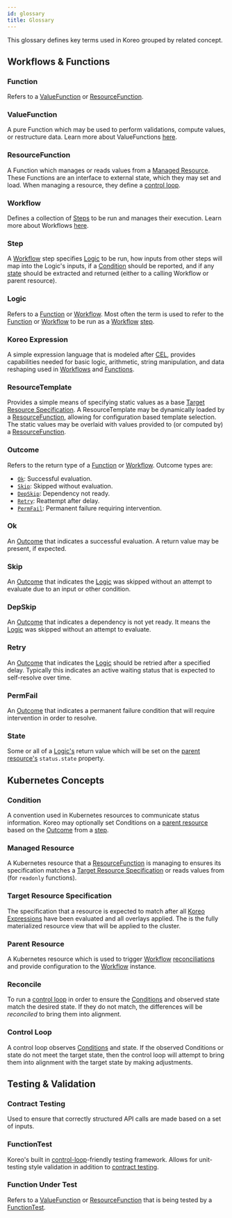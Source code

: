 ```yaml
---
id: glossary
title: Glossary
---
```


This glossary defines key terms used in Koreo grouped by related concept.

## Workflows & Functions

### Function
Refers to a [ValueFunction](#valuefunction) or [ResourceFunction](#resourcefunction).

### ValueFunction
A pure Function which may be used to perform validations, compute values, or
restructure data. Learn more about ValueFunctions [here](../value-function.md).

### ResourceFunction
A Function which manages or reads values from a [Managed
Resource](#managed-resource). These Functions are an interface to external
state, which they may set and load. When managing a resource, they define a
[control loop](#control-loop).

### Workflow
Defines a collection of [Steps](#step) to be run and manages their execution.
Learn more about Workflows [here](../workflow.md).

### Step  
A [Workflow](#workflow) step specifies [Logic](#logic) to be run, how inputs
from other steps will map into the Logic's inputs, if a [Condition](#condition)
should be reported, and if any [state](#state) should be extracted and returned
(either to a calling Workflow or parent resource).

### Logic
Refers to a [Function](#function) or [Workflow](#workflow). Most often the
term is used to refer to the [Function](#function) or [Workflow](#workflow)
to be run as a [Workflow](#workflow) [step](#step).

### Koreo Expression
A simple expression language that is modeled after
[CEL](https://github.com/google/cel-spec/blob/master/doc/langdef.md), provides
capabilities needed for basic logic, arithmetic, string manipulation, and data
reshaping used in [Workflows](#workflow) and [Functions](#function).

### ResourceTemplate
Provides a simple means of specifying static values as a base [Target Resource
Specification](#target-resource-specification). A ResourceTemplate may be
dynamically loaded by a [ResourceFunction](#resourcefunction), allowing for
configuration based template selection. The static values may be overlaid with
values provided to (or computed by) a [ResourceFunction](#resourcefunction).

### Outcome  
Refers to the return type of a [Function](#function) or [Workflow](#workflow).
Outcome types are:
- [`Ok`](#ok): Successful evaluation.
- [`Skip`](#skip): Skipped without evaluation.
- [`DepSkip`](#depskip): Dependency not ready.
- [`Retry`](#retry): Reattempt after delay.
- [`PermFail`](#permfail): Permanent failure requiring intervention.

### Ok
An [Outcome](#outcome) that indicates a successful evaluation. A return value
may be present, if expected.

### Skip  
An [Outcome](#outcome) that indicates the [Logic](#logic) was skipped without
an attempt to evaluate due to an input or other condition.

### DepSkip  
An [Outcome](#outcome) that indicates a dependency is not yet ready. It means
the [Logic](#logic) was skipped without an attempt to evaluate.

### Retry  
An [Outcome](#outcome) that indicates the [Logic](#logic) should be retried
after a specified delay. Typically this indicates an active waiting status that
is expected to self-resolve over time.

### PermFail  
An [Outcome](#outcome) that indicates a permanent failure condition that will
require intervention in order to resolve.

### State
Some or all of a [Logic's](#logic) return value which will be set on the
[parent resource's](#parent-resource) `status.state` property.

## Kubernetes Concepts

### Condition  
A convention used in Kubernetes resources to communicate status information.
Koreo may optionally set Conditions on a [parent resource](#parent-resource)
based on the [Outcome](#outcome) from a [step](#step).

### Managed Resource  
A Kubernetes resource that a [ResourceFunction](#resourcefunction) is managing
to ensures its specification matches a
[Target Resource Specification](#target-resource-specification) or reads values
from (for `readonly` functions).

### Target Resource Specification
The specification that a resource is expected to match after all [Koreo
Expressions](#koreo-expression) have been evaluated and all overlays applied.
The is the fully materialized resource view that will be applied to the
cluster.

### Parent Resource  
A Kubernetes resource which is used to trigger [Workflow](#workflow)
[reconciliations](#reconcile) and provide configuration to the
[Workflow](#workflow) instance.

### Reconcile  
To run a [control loop](#control-loop) in order to ensure the
[Conditions](#condition) and observed state match the desired state. If they do
not match, the differences will be _reconciled_ to bring them into alignment.

### Control Loop  
A control loop observes [Conditions](#condition) and state. If the observed
Conditions or state do not meet the target state, then the control loop will
attempt to bring them into alignment with the target state by making
adjustments.

## Testing & Validation

### Contract Testing  
Used to ensure that correctly structured API calls are made based on a set of
inputs.

### FunctionTest  
Koreo's built in [control-loop](#control-loop)-friendly testing framework.
Allows for unit-testing style validation in addition to [contract
testing](#contract-testing).

### Function Under Test
Refers to a [ValueFunction](#valuefunction) or
[ResourceFunction](#resourcefunction) that is being tested by a
[FunctionTest](#functiontest).
